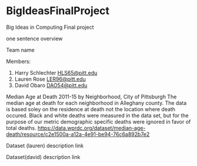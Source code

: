 # BigIdeasFinalProject
Big Ideas in Computing Final project 

one sentence overview 

Team name 

Members: 
1. Harry Schlechter HLS65@pitt.edu
2. Lauren Rose LER96@pitt.edu
3. David Obaro DAO54@pitt.edu

Median Age at Death 2011-15 by Neighborhood, City of Pittsburgh 
The median age at death for each neighborhood in Alleghany county. The data is based soley on the residence at death not the location where death occured. Black and white deaths were measured in the data set, but for the purpose of our metric demographic specific deaths were ignored in favor of total deaths. 
https://data.wprdc.org/dataset/median-age-death/resource/c2e1500a-a12a-4e91-be94-76c6a892b7e2

Dataset (lauren)
description
link

Dataset(david)
description
link 
